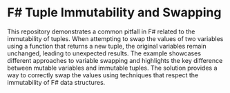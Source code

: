 # F# Tuple Immutability and Swapping

This repository demonstrates a common pitfall in F# related to the immutability of tuples.  When attempting to swap the values of two variables using a function that returns a new tuple, the original variables remain unchanged, leading to unexpected results. The example showcases different approaches to variable swapping and highlights the key difference between mutable variables and immutable tuples.  The solution provides a way to correctly swap the values using techniques that respect the immutability of F# data structures.